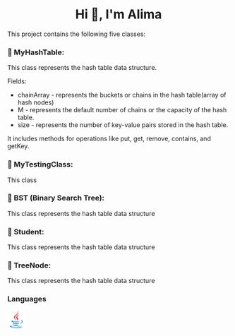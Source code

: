 
<h1 align="center">Hi 👋, I'm Alima</h1>

This project contains the following five classes:
<h3 align ="left"> 🚀 MyHashTable: </h3> This class represents the hash table data structure. 

Fields: 
- chainArray - represents the buckets or chains in the hash table(array of hash nodes)
- M - represents the default number of chains or the capacity of the hash table.
- size - represents the number of key-value pairs stored in the hash table.

It includes methods for operations like put, get, remove, contains, and getKey.
<h3 align= "left"> 🚀 MyTestingClass: </h3> This class
<h3 align ="left"> 🚀 BST (Binary Search Tree): </h3> This class represents the hash table data structure 
<h3 align ="left"> 🚀 Student: </h3>  This class represents the hash table data structure
<h3 align ="left"> 🚀 TreeNode: </h3>  This class represents the hash table data structure 
<p align="left">
</p>

<h3 align="left">Languages</h3>
<p align="left"> <a href="https://www.java.com" target="_blank" rel="noreferrer"> <img src="https://raw.githubusercontent.com/devicons/devicon/master/icons/java/java-original.svg" alt="java" width="40" height="40"/> </a> </p>

